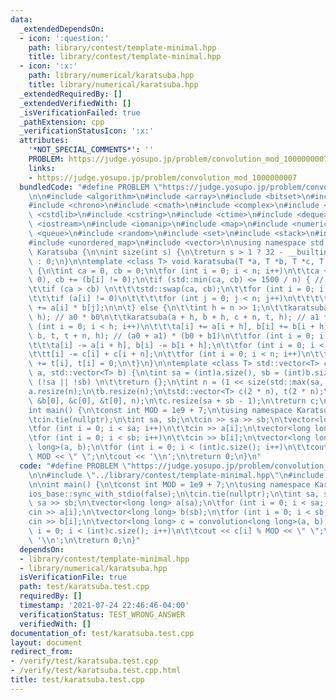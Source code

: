 ```yaml
---
data:
  _extendedDependsOn:
  - icon: ':question:'
    path: library/contest/template-minimal.hpp
    title: library/contest/template-minimal.hpp
  - icon: ':x:'
    path: library/numerical/karatsuba.hpp
    title: library/numerical/karatsuba.hpp
  _extendedRequiredBy: []
  _extendedVerifiedWith: []
  _isVerificationFailed: true
  _pathExtension: cpp
  _verificationStatusIcon: ':x:'
  attributes:
    '*NOT_SPECIAL_COMMENTS*': ''
    PROBLEM: https://judge.yosupo.jp/problem/convolution_mod_1000000007
    links:
    - https://judge.yosupo.jp/problem/convolution_mod_1000000007
  bundledCode: "#define PROBLEM \"https://judge.yosupo.jp/problem/convolution_mod_1000000007\"\
    \n\n#include <algorithm>\n#include <array>\n#include <bitset>\n#include <cassert>\n\
    #include <chrono>\n#include <cmath>\n#include <complex>\n#include <cstdio>\n#include\
    \ <cstdlib>\n#include <cstring>\n#include <ctime>\n#include <deque>\n#include\
    \ <iostream>\n#include <iomanip>\n#include <map>\n#include <numeric>\n#include\
    \ <queue>\n#include <random>\n#include <set>\n#include <stack>\n#include <string>\n\
    #include <unordered_map>\n#include <vector>\n\nusing namespace std;\n\nnamespace\
    \ Karatsuba {\n\nint size(int s) {\n\treturn s > 1 ? 32 - __builtin_clz(s - 1)\
    \ : 0;\n}\n\ntemplate <class T> void karatsuba(T *a, T *b, T *c, T *t, int n)\
    \ {\n\tint ca = 0, cb = 0;\n\tfor (int i = 0; i < n; i++)\n\t\tca += (a[i] !=\
    \ 0), cb += (b[i] != 0);\n\tif (std::min(ca, cb) <= 1500 / n) { // not many multiplications\n\
    \t\tif (ca > cb) \n\t\t\tstd::swap(ca, cb);\n\t\tfor (int i = 0; i < n; i++) \n\
    \t\t\tif (a[i] != 0)\n\t\t\t\tfor (int j = 0; j < n; j++)\n\t\t\t\t\tc[i + j]\
    \ += a[i] * b[j];\n\n\t} else {\n\t\tint h = n >> 1;\n\t\tkaratsuba(a, b, c, t,\
    \ h); // a0 * b0\n\t\tkaratsuba(a + h, b + h, c + n, t, h); // a1 * b1\n\t\tfor\
    \ (int i = 0; i < h; i++)\n\t\t\ta[i] += a[i + h], b[i] += b[i + h];\n\t\tkaratsuba(a,\
    \ b, t, t + n, h); // (a0 + a1) * (b0 + b1)\n\t\tfor (int i = 0; i < h; i++)\n\
    \t\t\ta[i] -= a[i + h], b[i] -= b[i + h];\n\t\tfor (int i = 0; i < n; i++)\n\t\
    \t\tt[i] -= c[i] + c[i + n];\n\t\tfor (int i = 0; i < n; i++)\n\t\t\tc[i + h]\
    \ += t[i], t[i] = 0;\n\t}\n}\n\ntemplate <class T> std::vector<T> convolution(std::vector<T>\
    \ a, std::vector<T> b) {\n\tint sa = (int)a.size(), sb = (int)b.size();\n\tif\
    \ (!sa || !sb) \n\t\treturn {};\n\tint n = (1 << size(std::max(sa, sb)));\n\t\
    a.resize(n);\n\tb.resize(n);\n\tstd::vector<T> c(2 * n), t(2 * n);\n\tkaratsuba(&a[0],\
    \ &b[0], &c[0], &t[0], n);\n\tc.resize(sa + sb - 1);\n\treturn c;\n}\n\n}\n\n\
    int main() {\n\tconst int MOD = 1e9 + 7;\n\tusing namespace Karatsuba;\n\tios_base::sync_with_stdio(false);\n\
    \tcin.tie(nullptr);\n\tint sa, sb;\n\tcin >> sa >> sb;\n\tvector<long long> a(sa);\n\
    \tfor (int i = 0; i < sa; i++)\n\t\tcin >> a[i];\n\tvector<long long> b(sb);\n\
    \tfor (int i = 0; i < sb; i++)\n\t\tcin >> b[i];\n\tvector<long long> c = convolution<long\
    \ long>(a, b);\n\tfor (int i = 0; i < (int)c.size(); i++)\n\t\tcout << c[i] %\
    \ MOD << \" \";\n\tcout << '\\n';\n\treturn 0;\n}\n"
  code: "#define PROBLEM \"https://judge.yosupo.jp/problem/convolution_mod_1000000007\"\
    \n\n#include \"../library/contest/template-minimal.hpp\"\n#include \"../library/numerical/karatsuba.hpp\"\
    \n\nint main() {\n\tconst int MOD = 1e9 + 7;\n\tusing namespace Karatsuba;\n\t\
    ios_base::sync_with_stdio(false);\n\tcin.tie(nullptr);\n\tint sa, sb;\n\tcin >>\
    \ sa >> sb;\n\tvector<long long> a(sa);\n\tfor (int i = 0; i < sa; i++)\n\t\t\
    cin >> a[i];\n\tvector<long long> b(sb);\n\tfor (int i = 0; i < sb; i++)\n\t\t\
    cin >> b[i];\n\tvector<long long> c = convolution<long long>(a, b);\n\tfor (int\
    \ i = 0; i < (int)c.size(); i++)\n\t\tcout << c[i] % MOD << \" \";\n\tcout <<\
    \ '\\n';\n\treturn 0;\n}"
  dependsOn:
  - library/contest/template-minimal.hpp
  - library/numerical/karatsuba.hpp
  isVerificationFile: true
  path: test/karatsuba.test.cpp
  requiredBy: []
  timestamp: '2021-07-24 22:46:46-04:00'
  verificationStatus: TEST_WRONG_ANSWER
  verifiedWith: []
documentation_of: test/karatsuba.test.cpp
layout: document
redirect_from:
- /verify/test/karatsuba.test.cpp
- /verify/test/karatsuba.test.cpp.html
title: test/karatsuba.test.cpp
---
```

